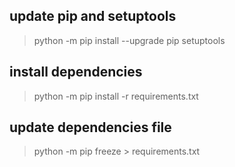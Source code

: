 ## update pip and setuptools
> python -m pip install --upgrade pip setuptools

## install dependencies
> python -m pip install -r requirements.txt

## update dependencies file
> python -m pip freeze > requirements.txt
    